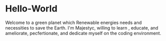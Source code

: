 # Hello-World
Welcome to a green planet which Renewable energies needs and necessities to save the Earth.
I'm Majestyc, willing to learn , educate, and ameliorate, pecfertionate, and dedicate  myself on the coding environment.

